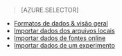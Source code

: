 > [AZURE.SELECTOR]
- [Formatos de dados & visão geral](../articles/machine-learning/machine-learning-data-science-import-data.md)
- [Importar dados dos arquivos locais](../articles/machine-learning/machine-learning-import-data-from-local-file.md)
- [Importar dados de fontes online](../articles/machine-learning/machine-learning-import-data-from-online-sources.md)
- [Importar dados de um experimento](../articles/machine-learning/machine-learning-import-data-from-an-experiment.md)
